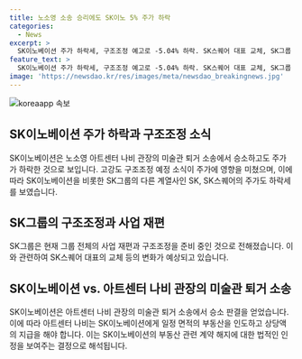 ```yaml
---
title: 노소영 소송 승리에도 SK이노 5% 주가 하락
categories:
  - News
excerpt: >
  SK이노베이션 주가 하락세, 구조조정 예고로 -5.04% 하락. SK스퀘어 대표 교체, SK그룹 사업 재편 논의 중. SK이노베이션, 나비 미술관 퇴거 소송에서 패소. 미술관은 560.3㎡ 인도하고 10억4560만원 배상해야 함. 최태원 SK그룹 회장과 이혼 소송 중으로 1조원대 재산 분할 판결을 항소 중.
feature_text: >
  SK이노베이션 주가 하락세, 구조조정 예고로 -5.04% 하락. SK스퀘어 대표 교체, SK그룹 사업 재편 논의 중. SK이노베이션, 나비 미술관 퇴거 소송에서 패소. 미술관은 560.3㎡ 인도하고 10억4560만원 배상해야 함. 최태원 SK그룹 회장과 이혼 소송 중으로 1조원대 재산 분할 판결을 항소 중.
image: 'https://newsdao.kr/res/images/meta/newsdao_breakingnews.jpg'
---
```


<p><img src="https://newsdao.kr/res/images/meta/newsdao_breakingnews.jpg" alt="koreaapp 속보" /></p>

<h2 data-ke-size="size26">SK이노베이션 주가 하락과 구조조정 소식</h2>

<p data-ke-size="size16">SK이노베이션은 노소영 아트센터 나비 관장의 미술관 퇴거 소송에서 승소하고도 주가가 하락한 것으로 보입니다. 고강도 구조조정 예정 소식이 주가에 영향을 미쳤으며, 이에 따라 SK이노베이션을 비롯한 SK그룹의 다른 계열사인 SK, SK스퀘어의 주가도 하락세를 보였습니다.</p>

<h2 data-ke-size="size26">SK그룹의 구조조정과 사업 재편</h2>

<p data-ke-size="size16">SK그룹은 현재 그룹 전체의 사업 재편과 구조조정을 준비 중인 것으로 전해졌습니다. 이와 관련하여 SK스퀘어 대표의 교체 등의 변화가 예상되고 있습니다.</p>

<h2 data-ke-size="size26">SK이노베이션 vs. 아트센터 나비 관장의 미술관 퇴거 소송</h2>

<p data-ke-size="size16">SK이노베이션은 아트센터 나비 관장의 미술관 퇴거 소송에서 승소 판결을 얻었습니다. 이에 따라 아트센터 나비는 SK이노베이션에게 일정 면적의 부동산을 인도하고 상당액의 지급을 해야 합니다. 이는 SK이노베이션의 부동산 관련 계약 해지에 대한 법적인 인정을 보여주는 결정으로 해석됩니다.</p>

